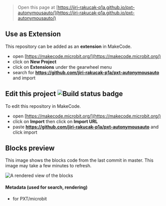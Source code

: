 
> Open this page at [https://jiri-rakucak-p1a.github.io/pxt-autonymousauto/](https://jiri-rakucak-p1a.github.io/pxt-autonymousauto/)

## Use as Extension

This repository can be added as an **extension** in MakeCode.

* open [https://makecode.microbit.org/](https://makecode.microbit.org/)
* click on **New Project**
* click on **Extensions** under the gearwheel menu
* search for **https://github.com/jiri-rakucak-p1a/pxt-autonymousauto** and import

## Edit this project ![Build status badge](https://github.com/jiri-rakucak-p1a/pxt-autonymousauto/workflows/MakeCode/badge.svg)

To edit this repository in MakeCode.

* open [https://makecode.microbit.org/](https://makecode.microbit.org/)
* click on **Import** then click on **Import URL**
* paste **https://github.com/jiri-rakucak-p1a/pxt-autonymousauto** and click import

## Blocks preview

This image shows the blocks code from the last commit in master.
This image may take a few minutes to refresh.

![A rendered view of the blocks](https://github.com/jiri-rakucak-p1a/pxt-autonymousauto/raw/master/.github/makecode/blocks.png)

#### Metadata (used for search, rendering)

* for PXT/microbit
<script src="https://makecode.com/gh-pages-embed.js"></script><script>makeCodeRender("{{ site.makecode.home_url }}", "{{ site.github.owner_name }}/{{ site.github.repository_name }}");</script>
